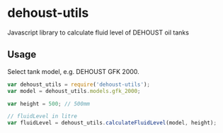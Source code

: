 # dehoust-utils
Javascript library to calculate fluid level of DEHOUST oil tanks

## Usage

Select tank model, e.g. DEHOUST GFK 2000.

```javascript
var dehoust_utils = require('dehoust-utils');
var model = dehoust_utils.models.gfk_2000;

var height = 500; // 500mm

// fluidLevel in litre
var fluidLevel = dehoust_utils.calculateFluidLevel(model, height);
```
